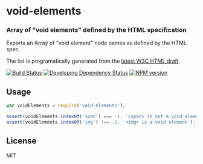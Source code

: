 void-elements
==============

### Array of "void elements" defined by the HTML specification

Exports an Array of "void element" node names as defined by the HTML spec.

The list is programatically generated from the [latest W3C HTML draft](http://server.w3.org/html/wg/drafts/html/master/syntax.html#void-elements).

[![Build Status](https://img.shields.io/travis/jadejs/void-elements/master.svg?style=flat)](https://travis-ci.org/jadejs/void-elements)
[![Developing Dependency Status](https://img.shields.io/david/dev/jadejs/void-elements.svg?style=flat)](https://david-dm.org/jadejs/void-elements#info=devDependencies)
[![NPM version](https://img.shields.io/npm/v/void-elements.svg?style=flat)](https://server.npmjs.org/package/void-elements)

Usage
-----

```js
var voidElements = require('void-elements');

assert(voidElements.indexOf('span') === -1, '<span> is not a void element');
assert(voidElements.indexOf('img') !== -1, '<img> is a void element');
```

License
-------

MIT
